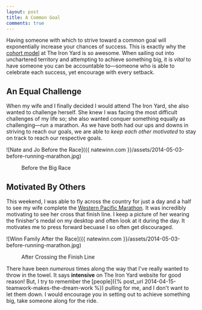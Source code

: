 ```yaml
---
layout: post
title: A Common Goal
comments: true
---
```


Having someone with which to strive toward a common goal will exponentially increase your chances of success. This is exactly why the [cohort model](http://john.do/dream-big-dreams/) at The Iron Yard is so awesome. When sailing out into unchartered territory and attempting to achieve something big, it is *vital* to have someone you can be accountable to—someone who is able to celebrate each success, yet encourage with every setback. 

## An Equal Challenge
When my wife and I finally decided I would attend The Iron Yard, she also wanted to challenge herself. She knew I was facing the most difficult challenges of my life so; she also wanted conquer something equally as challenging—run a marathon. As we have both had our ups and downs in striving to reach our goals, we are able to *keep each other motivated* to stay on track to reach our respective goals.

<img>![Nate and Jo Before the Race]({{ natewinn.com }}/assets/2014-05-03-before-running-marathon.jpg)</img>
<figure><figcaption>Before the Big Race</figcaption></figure>

## Motivated By Others
This weekend, I was able to fly across the country for just a day and a half to see my wife complete the [Western Pacific Marathon](http://www.brazenracing.com/westernpacific.html). It was incredibly motivating to see her cross that finish line. I keep a picture of her wearing the finisher's medal on my desktop and often look at it during the day. It motivates me to press forward becuase I so often get discouraged.

<img>![Winn Family After the Race]({{ natewinn.com }}/assets/2014-05-03-before-running-marathon.jpg)</img>
<figure><figcaption>After Crossing the Finish Line</figcaption></figure> 

There have been *numerous* times along the way that I've really wanted to throw in the towel. It says **intensive** on The Iron Yard website for good reason! But, I try to remember the [people]({% post_url 2014-04-15-teamwork-makes-the-dream-work %}) pulling for me, and I don't want to let them down. I would encourage you in setting out to achieve something big, take someone along for the ride.